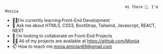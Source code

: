                                                            Hi There 👋, I'm Moniia
- 👩‍💻I’m currently learning Front-End Development
- 🌱 Ask me about HTML5, CSS3, BootStrap, Tailwind, Javascript, REACT, NEXT
- 💞️ I’m looking to collaborate on Front-End Projects
- 👨‍💻 All of my projects are available at https://github.com/Moniia
- 📫 How to reach me mona.aminian69@gmail.com


<!---
Moniia/Moniia is a ✨ special ✨ repository because its `README.md` (this file) appears on your GitHub profile.
You can click the Preview link to take a look at your changes.
--->
